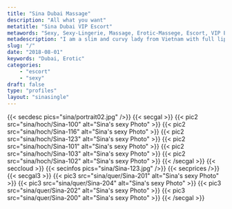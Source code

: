 ```yaml
---
title: "Sina Dubai Massage"
description: "All what you want"
metatitle: "Sina Dubai VIP Escort"
metawords: "Sexy, Sexy-Lingerie, Massage, Erotic-Massege, Escort, VIP Escort, Dubai, Vietnam, Girlfriend Sex, United Arab Emirates, Woman"
metadescription: "I am a slim and curvy lady from Vietnam with full lips and big dark eyes. I can be either your romantic girlfriend dressed in sexy lingerie or your dominant Mistress"
slug: "/"
date: "2018-08-01"
keywords: "Dubai, Erotic"
categories:
    - "escort"
    - "sexy"
draft: false
type: "profiles"
layout: "sinasingle"
---
```

{{< secdesc pics="sina/portrait02.jpg" />}}
{{< secgal >}}
  {{< pic2 src="sina/hoch/Sina-100" alt="Sina's sexy Photo" >}}
  {{< pic2 src="sina/hoch/Sina-116" alt="Sina's sexy Photo" >}}
  {{< pic2 src="sina/hoch/Sina-123" alt="Sina's sexy Photo" >}}
  {{< pic2 src="sina/hoch/Sina-101" alt="Sina's sexy Photo" >}}
  {{< pic2 src="sina/hoch/Sina-103" alt="Sina's sexy Photo" >}}
  {{< pic2 src="sina/hoch/Sina-102" alt="Sina's sexy Photo" >}}
{{< /secgal >}}
{{< seccloud >}}
{{< secinfos pics="sina/Sina-123.jpg" />}}
{{< secprices />}}
{{< secgal3 >}}
  {{< pic3 src="sina/quer/Sina-201" alt="Sina's sexy Photo" >}}
  {{< pic3 src="sina/quer/Sina-204" alt="Sina's sexy Photo" >}}
  {{< pic3 src="sina/quer/Sina-202" alt="Sina's sexy Photo" >}}
  {{< pic3 src="sina/quer/Sina-200" alt="Sina's sexy Photo" >}}
{{< /secgal >}}
